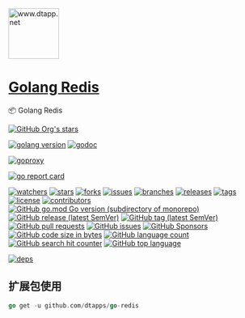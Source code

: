 <img width="100" src="https://kodo-cdn.dtapp.net/04/999e9f2f06d396968eacc10ce9bc8a.png" alt="www.dtapp.net"/>

<h1><a href="https://www.dtapp.net/">Golang Redis</a></h1>

📦 Golang Redis

[comment]: <> (dtapps)
[![GitHub Org's stars](https://img.shields.io/github/stars/dtapps)](https://github.com/dtapps)

[comment]: <> (go)
[![golang version](https://img.shields.io/badge/golang-%3E%3D1.6-8892BF.svg)](https://pkg.go.dev/github.com/dtapps/go-redis)
[![godoc](https://pkg.go.dev/badge/github.com/dtapps/go-redis?status.svg)](https://pkg.go.dev/github.com/dtapps/go-redis)

[comment]: <> (goproxy.cn)
[![goproxy](https://goproxy.cn/stats/github.com/dtapps/go-redis/badges/download-count.svg)](https://goproxy.cn/stats/github.com/dtapps/go-redis)

[comment]: <> (goreportcard.com)
[![go report card](https://goreportcard.com/badge/github.com/dtapps/go-redis)](https://goreportcard.com/report/github.com/dtapps/go-redis)

[comment]: <> (github.com)
[![watchers](https://badgen.net/github/watchers/dtapps/go-redis)](https://github.com/dtapps/go-redis/watchers)
[![stars](https://badgen.net/github/stars/dtapps/go-redis)](https://github.com/dtapps/go-redis/stargazers)
[![forks](https://badgen.net/github/forks/dtapps/go-redis)](https://github.com/dtapps/go-redis/network/members)
[![issues](https://badgen.net/github/issues/dtapps/go-redis)](https://github.com/dtapps/go-redis/issues)
[![branches](https://badgen.net/github/branches/dtapps/go-redis)](https://github.com/dtapps/go-redis/branches)
[![releases](https://badgen.net/github/releases/dtapps/go-redis)](https://github.com/dtapps/go-redis/releases)
[![tags](https://badgen.net/github/tags/dtapps/go-redis)](https://github.com/dtapps/go-redis/tags)
[![license](https://badgen.net/github/license/dtapps/go-redis)](https://github.com/dtapps/go-redis/blob/master/LICENSE)
[![contributors](https://badgen.net/github/contributors/dtapps/go-redis)](https://github.com/dtapps/go-redis/CONTRIBUTING.md)
[![GitHub go.mod Go version (subdirectory of monorepo)](https://img.shields.io/github/go-mod/go-version/dtapps/go-redis)](https://github.com/dtapps/go-redis)
[![GitHub release (latest SemVer)](https://img.shields.io/github/v/release/dtapps/go-redis)](https://github.com/dtapps/go-redis/releases)
[![GitHub tag (latest SemVer)](https://img.shields.io/github/v/tag/dtapps/go-redis)](https://github.com/dtapps/go-redis/tags)
[![GitHub pull requests](https://img.shields.io/github/issues-pr/dtapps/go-redis)](https://github.com/dtapps/go-redis/pulls)
[![GitHub issues](https://img.shields.io/github/issues/dtapps/go-redis)](https://github.com/dtapps/go-redis/issues)
[![GitHub Sponsors](https://img.shields.io/github/sponsors/dtapps)](https://github.com/dtapps/go-redis/FUNDING.yml)
[![GitHub code size in bytes](https://img.shields.io/github/languages/code-size/dtapps/go-redis)](https://github.com/dtapps/go-redis)
[![GitHub language count](https://img.shields.io/github/languages/count/dtapps/go-redis)](https://github.com/dtapps/go-redis)
[![GitHub search hit counter](https://img.shields.io/github/search/dtapps/go-redis/go)](https://github.com/dtapps/go-redis)
[![GitHub top language](https://img.shields.io/github/languages/top/dtapps/go-redis)](https://github.com/dtapps/go-redis)

[comment]: <> (deps.dev)
[![deps](https://img.shields.io/badge/deps-go-red.svg)](https://deps.dev/go/github.com%2Fdtapps%2Fgo-redis)

## 扩展包使用

```go
go get -u github.com/dtapps/go-redis
```